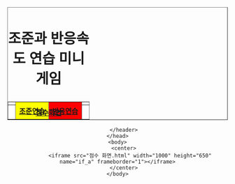 <html>
    <head>
        <meta charset="utf-8">
        <title> 조준과 반응속도 연습 미니게임 </title>
        <header>
            <center>
                <table border="1" style="width:100%">
                        <caption> <h1> 조준과 반응속도 연습 미니게임 </h1> </caption>
                        <tr>
                            <td></td>
                            <th rowspan="2" style="color: black; background-color: yellow"> <a href="조준바탕 - 중.html" target="if_a">조준연습</a> </th>
                            <th rowspan="2" style="color: blue; background-color: red"> <a href="반응바탕 - 중.html" target="if_a">반응연습</a> </th>
                            <td></td>
                        </tr>
                        <tr>
                            <th colspan="4"> <a href="점수 화면.html" target="if_a">점수화면</a> </th>
                        </tr>
                </table>
            </center>

        </header>
    </head>
    <body>
        <center>
            <iframe src="점수 화면.html" width="1000" height="650" name="if_a" frameborder="1"></iframe>
        </center>
    </body>
</html>
